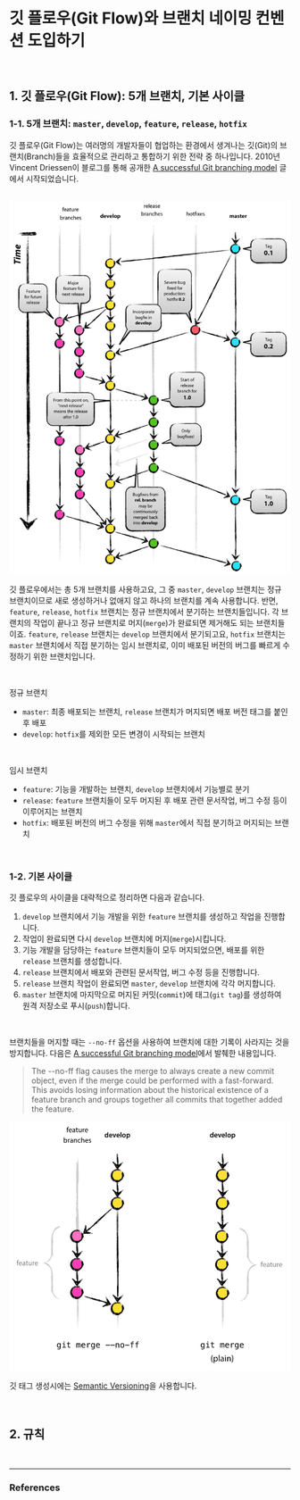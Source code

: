 # 깃 플로우(Git Flow)와 브랜치 네이밍 컨벤션 도입하기

<br>

## 1. 깃 플로우(Git Flow): 5개 브랜치, 기본 사이클

### 1-1. 5개 브랜치: `master`, `develop`, `feature`, `release`, `hotfix`

깃 플로우(Git Flow)는 여러명의 개발자들이 협업하는 환경에서 생겨나는 깃(Git)의 브랜치(Branch)들을 효율적으로 관리하고 통합하기 위한 전략 중 하나입니다. 2010년 Vincent Driessen이 블로그를 통해 공개한 [A successful Git branching model](https://nvie.com/posts/a-successful-git-branching-model/) 글에서 시작되었습니다.

<br>

<img src="./../img/gitflow.png" alt="" />

<br>

깃 플로우에서는 총 5개 브랜치를 사용하고요, 그 중 `master`, `develop` 브랜치는 정규 브랜치이므로 새로 생성하거나 없애지 않고 하나의 브랜치를 계속 사용합니다. 반면, `feature`, `release`, `hotfix` 브랜치는 정규 브랜치에서 분기하는 브랜치들입니다. 각 브랜치의 작업이 끝나고 정규 브랜치로 머지(`merge`)가 완료되면 제거해도 되는 브랜치들이죠. `feature`, `release` 브랜치는 `develop` 브랜치에서 분기되고요, `hotfix` 브랜치는 `master` 브랜치에서 직접 분기하는 임시 브랜치로, 이미 배포된 버전의 버그를 빠르게 수정하기 위한 브랜치입니다. 

<br>

정규 브랜치

- `master`: 최종 배포되는 브랜치, `release` 브랜치가 머지되면 배포 버전 태그를 붙인 후 배포
- `develop`: `hotfix`를 제외한 모든 변경이 시작되는 브랜치 

<br>

임시 브랜치

- `feature`: 기능을 개발하는 브랜치, `develop` 브랜치에서 기능별로 분기
- `release`: `feature` 브랜치들이 모두 머지된 후 배포 관련 문서작업, 버그 수정 등이 이루어지는 브랜치
- `hotfix`: 배포된 버전의 버그 수정을 위해 `master`에서 직접 분기하고 머지되는 브랜치

<br>

### 1-2. 기본 사이클

깃 플로우의 사이클을 대략적으로 정리하면 다음과 같습니다.

1. `develop` 브랜치에서 기능 개발을 위한 `feature` 브랜치를 생성하고 작업을 진행합니다.
2. 작업이 완료되면 다시 `develop` 브랜치에 머지(`merge`)시킵니다.
3. 기능 개발을 담당하는 `feature` 브랜치들이 모두 머지되었으면, 배포를 위한 `release` 브랜치를 생성합니다.
4. `release` 브랜치에서 배포와 관련된 문서작업, 버그 수정 등을 진행합니다.
5. `release` 브랜치 작업이 완료되면 `master`, `develop` 브랜치에 각각 머지합니다.
6. `master` 브랜치에 마지막으로 머지된 커밋(`commit`)에 태그(`git tag`)를 생성하여 원격 저장소로 푸시(`push`)합니다.

<br>

브랜치들을 머지할 때는 `--no-ff` 옵션을 사용하여 브랜치에 대한 기록이 사라지는 것을 방지합니다. 다음은 [A successful Git branching model](https://nvie.com/posts/a-successful-git-branching-model/)에서 발췌한 내용입니다.

> The --no-ff flag causes the merge to always create a new commit object, even if the merge could be performed with a fast-forward. This avoids losing information about the historical existence of a feature branch and groups together all commits that together added the feature.

<img src="./../img/gitflow2.png" alt="" />

<br>


깃 태그 생성시에는 [Semantic Versioning](https://semver.org/)을 사용합니다.

<br>

## 2. 규칙


<br>

---

### References
